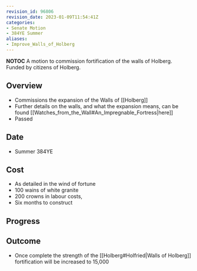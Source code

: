 ```yaml
---
revision_id: 96806
revision_date: 2023-01-09T11:54:41Z
categories:
- Senate Motion
- 384YE Summer
aliases:
- Improve_Walls_of_Holberg
---
```



__NOTOC__
A motion to commission fortification of the walls of Holberg. Funded by citizens of Holberg.

## Overview
* Commissions the expansion of the Walls of [[Holberg]]
* Further details on the walls, and what the expansion means, can be found [[Watches_from_the_Wall#An_Impregnable_Fortress|here]]
* Passed

## Date
* Summer 384YE
## Cost
* As detailed in the wind of fortune
* 100 wains of white granite
* 200 crowns in labour costs, 
* Six months to construct
## Progress

## Outcome
* Once complete the strength of the [[Holberg#Holfried|Walls of Holberg]] fortification will be increased to 15,000